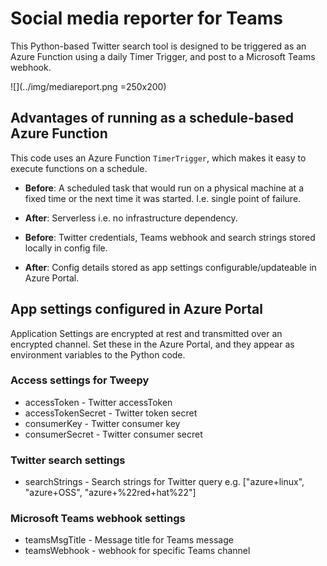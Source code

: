 # Social media reporter for Teams

This Python-based Twitter search tool is designed to be triggered as an Azure Function using a daily Timer Trigger, and post to a Microsoft Teams webhook.

![](../img/mediareport.png =250x200)

## Advantages of running as a schedule-based Azure Function

This code uses an Azure Function `TimerTrigger`, which makes it easy to execute functions on a schedule.

- __Before__: A scheduled task that would run on a physical machine at a fixed time or the next time it was started. I.e. single point of failure.
- __After__: Serverless i.e. no infrastructure dependency.

- __Before__: Twitter credentials, Teams webhook and search strings stored locally in config file.
- __After__: Config details stored as app settings configurable/updateable in Azure Portal.

## App settings configured in Azure Portal

Application Settings are encrypted at rest and transmitted over an encrypted channel. Set these in the Azure Portal, and they appear as environment variables to the Python code.

### Access settings for Tweepy
- accessToken - Twitter accessToken
- accessTokenSecret - Twitter token secret
- consumerKey - Twitter consumer key
- consumerSecret - Twitter consumer secret

### Twitter search settings
- searchStrings - Search strings for Twitter query e.g. ["azure+linux", "azure+OSS", "azure+%22red+hat%22"]

### Microsoft Teams webhook settings
- teamsMsgTitle - Message title for Teams message
- teamsWebhook - webhook for specific Teams channel